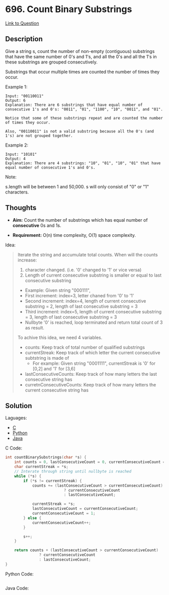 # 696. Count Binary Substrings

[Link to Question](https://leetcode.com/problems/count-binary-substrings/submissions/)

## Description

Give a string s, count the number of non-empty (contiguous) substrings that have the same number of 0's and 1's, and all the 0's and all the 1's in these substrings are grouped consecutively.

Substrings that occur multiple times are counted the number of times they occur.

Example 1:

```
Input: "00110011"
Output: 6
Explanation: There are 6 substrings that have equal number of consecutive 1's and 0's: "0011", "01", "1100", "10", "0011", and "01".

Notice that some of these substrings repeat and are counted the number of times they occur.

Also, "00110011" is not a valid substring because all the 0's (and 1's) are not grouped together.
```

Example 2:

```
Input: "10101"
Output: 4
Explanation: There are 4 substrings: "10", "01", "10", "01" that have equal number of consecutive 1's and 0's.
```

Note:

s.length will be between 1 and 50,000.
s will only consist of "0" or "1" characters.

## Thoughts

- **Aim:** Count the number of substrings which has equal number of **consecutive** 0s and 1s.

- **Requirement:** O(n) time complexity, O(1) space complexity.

Idea:

> Iterate the string and accumulate total counts.
> When will the counts increase:
>
> 1. character changed. (i.e. '0' changed to '1' or vice versa)
> 2. Length of current consecutive substring is smaller or equal to last consecutive substring
>
> - Example: Given string "000111",
> - First increment: index=3, letter chaned from '0' to '1'
> - Second increment: index=4, length of current consecutive substring = 2, length of last consecutive substring = 3
> - Third increment: index=5, length of current consecutive substring = 3, length of last consecutive substring = 3
> - Nullbyte '0' is reached, loop terminated and return total count of 3 as result.
>
> To achive this idea, we need 4 variables.
>
> - counts: Keep track of total number of qualified substrings
> - currentStreak: Keep track of which letter the current consecutive subtstring is made of
>   - For example: Given string "0001111", currentStreak is '0' for [0,2] and '1' for [3,6]
> - lastConsecutiveCounts: Keep track of how many letters the last consecutive string has
> - curretnConsecutiveCounts: Keep track of how many letters the current consecutive string has

## Solution

Laguages:

- [C](#C)
- [Python](#python)
- [Java](#java)

<div id="C"></div>C Code:

```C
int countBinarySubstrings(char *s) {
    int counts = 0, lastConsecutiveCount = 0, currentConsecutiveCount = 0;
    char currentStreak = *s;
    // Interate through string until nullbyte is reached
    while (*s) {
        if (*s != currentStreak) {
            counts += (lastConsecutiveCount > currentConsecutiveCount)
                          ? currentConsecutiveCount
                          : lastConsecutiveCount;

            currentStreak = *s;
            lastConsecutiveCount = currentConsecutiveCount;
            currentConsecutiveCount = 1;
        } else {
            currentConsecutiveCount++;
        }

        s++;
    }

    return counts + (lastConsecutiveCount > currentConsecutiveCount)
               ? currentConsecutiveCount
               : lastConsecutiveCount;
}
```

<div id="python"></div>Python Code:

```python

```

<div id="java"></div>Java Code:

```java

```
